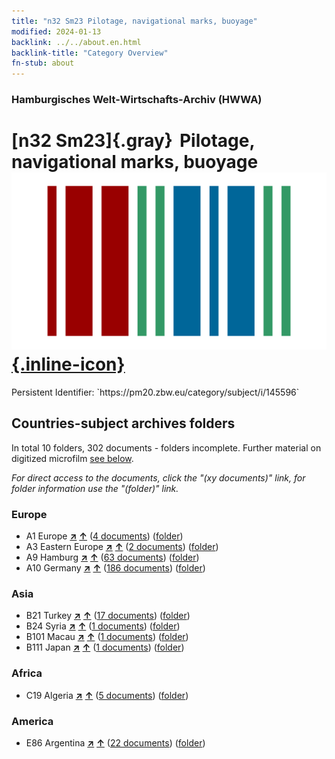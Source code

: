 ```yaml
---
title: "n32 Sm23 Pilotage, navigational marks, buoyage"
modified: 2024-01-13
backlink: ../../about.en.html
backlink-title: "Category Overview"
fn-stub: about
---
```


### Hamburgisches Welt-Wirtschafts-Archiv (HWWA)

# [n32 Sm23]{.gray}&#8201; Pilotage, navigational marks, buoyage &#160; [![Wikidata](/images/Wikidata-logo.svg "Wikidata"){.inline-icon}](http://www.wikidata.org/entity/Q104711180)

<div class="hint">Persistent Identifier: `https://pm20.zbw.eu/category/subject/i/145596`</div>







## Countries-subject archives folders







In total 10 folders, 302 documents - folders incomplete. Further material on digitized microfilm [see below](#filmsections).

_For direct access to the documents, click the "(xy documents)" link, for folder information use the "(folder)" link._



### Europe

- A1 Europe [**&nearr;**](../../../geo/i/140892/about.en.html "Europe (all folders)") [**&uarr;**](../../../geo/about.en.html#A1 "Country category system") (<a href="https://pm20.zbw.eu/iiifview/folder/sh/140892,145596" title="about: Europe : Pilotage, navigational marks, buoyage" target="_blank">4 documents</a>) ([folder](../../../../folder/sh/1408xx/140892/1455xx/145596/about.en.html))
- A3 Eastern Europe [**&nearr;**](../../../geo/i/140896/about.en.html "Eastern Europe (all folders)") [**&uarr;**](../../../geo/about.en.html#A3 "Country category system") (<a href="https://pm20.zbw.eu/iiifview/folder/sh/140896,145596" title="about: Eastern Europe : Pilotage, navigational marks, buoyage" target="_blank">2 documents</a>) ([folder](../../../../folder/sh/1408xx/140896/1455xx/145596/about.en.html))
- A9 Hamburg [**&nearr;**](../../../geo/i/140905/about.en.html "Hamburg (all folders)") [**&uarr;**](../../../geo/about.en.html#A9 "Country category system") (<a href="https://pm20.zbw.eu/iiifview/folder/sh/140905,145596" title="about: Hamburg : Pilotage, navigational marks, buoyage" target="_blank">63 documents</a>) ([folder](../../../../folder/sh/1409xx/140905/1455xx/145596/about.en.html))
- A10 Germany [**&nearr;**](../../../geo/i/126128/about.en.html "Germany (all folders)") [**&uarr;**](../../../geo/about.en.html#A10 "Country category system") (<a href="https://pm20.zbw.eu/iiifview/folder/sh/126128,145596" title="about: Germany : Pilotage, navigational marks, buoyage" target="_blank">186 documents</a>) ([folder](../../../../folder/sh/1261xx/126128/1455xx/145596/about.en.html))

### Asia

- B21 Turkey [**&nearr;**](../../../geo/i/141111/about.en.html "Turkey (all folders)") [**&uarr;**](../../../geo/about.en.html#B21 "Country category system") (<a href="https://pm20.zbw.eu/iiifview/folder/sh/141111,145596" title="about: Turkey : Pilotage, navigational marks, buoyage" target="_blank">17 documents</a>) ([folder](../../../../folder/sh/1411xx/141111/1455xx/145596/about.en.html))
- B24 Syria [**&nearr;**](../../../geo/i/141114/about.en.html "Syria (all folders)") [**&uarr;**](../../../geo/about.en.html#B24 "Country category system") (<a href="https://pm20.zbw.eu/iiifview/folder/sh/141114,145596" title="about: Syria : Pilotage, navigational marks, buoyage" target="_blank">1 documents</a>) ([folder](../../../../folder/sh/1411xx/141114/1455xx/145596/about.en.html))
- B101 Macau [**&nearr;**](../../../geo/i/141267/about.en.html "Macau (all folders)") [**&uarr;**](../../../geo/about.en.html#B101 "Country category system") (<a href="https://pm20.zbw.eu/iiifview/folder/sh/141267,145596" title="about: Macau : Pilotage, navigational marks, buoyage" target="_blank">1 documents</a>) ([folder](../../../../folder/sh/1412xx/141267/1455xx/145596/about.en.html))
- B111 Japan [**&nearr;**](../../../geo/i/141272/about.en.html "Japan (all folders)") [**&uarr;**](../../../geo/about.en.html#B111 "Country category system") (<a href="https://pm20.zbw.eu/iiifview/folder/sh/141272,145596" title="about: Japan : Pilotage, navigational marks, buoyage" target="_blank">1 documents</a>) ([folder](../../../../folder/sh/1412xx/141272/1455xx/145596/about.en.html))

### Africa

- C19 Algeria [**&nearr;**](../../../geo/i/141354/about.en.html "Algeria (all folders)") [**&uarr;**](../../../geo/about.en.html#C19 "Country category system") (<a href="https://pm20.zbw.eu/iiifview/folder/sh/141354,145596" title="about: Algeria : Pilotage, navigational marks, buoyage" target="_blank">5 documents</a>) ([folder](../../../../folder/sh/1413xx/141354/1455xx/145596/about.en.html))

### America

- E86 Argentina [**&nearr;**](../../../geo/i/141692/about.en.html "Argentina (all folders)") [**&uarr;**](../../../geo/about.en.html#E86 "Country category system") (<a href="https://pm20.zbw.eu/iiifview/folder/sh/141692,145596" title="about: Argentina : Pilotage, navigational marks, buoyage" target="_blank">22 documents</a>) ([folder](../../../../folder/sh/1416xx/141692/1455xx/145596/about.en.html))



<a id="filmsections" />













